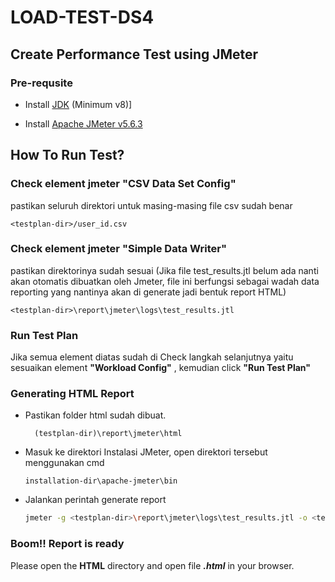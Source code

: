 # LOAD-TEST-DS4

## Create Performance Test using JMeter

### Pre-requsite

-   Install [JDK](https://www.oracle.com/id/java/technologies/downloads/#jdk22-windows) (Minimum v8)]

-   Install [Apache JMeter v5.6.3](https://jmeter.apache.org/download_jmeter.cgi)

## How To Run Test?

### Check element jmeter "CSV Data Set Config"

pastikan seluruh direktori untuk masing-masing file csv sudah benar

```text
<testplan-dir>/user_id.csv
```

### Check element jmeter "Simple Data Writer"

pastikan direktorinya sudah sesuai (Jika file test_results.jtl belum ada nanti akan otomatis dibuatkan oleh Jmeter, file ini berfungsi sebagai wadah data reporting yang nantinya akan di generate jadi bentuk report HTML)

```text
<testplan-dir>\report\jmeter\logs\test_results.jtl
```

### Run Test Plan

Jika semua element diatas sudah di Check langkah selanjutnya yaitu sesuaikan element **"Workload Config"** , kemudian click **"Run Test Plan"**

### Generating HTML Report

-   Pastikan folder html sudah dibuat.

    ```text
      (testplan-dir)\report\jmeter\html
    ```

-   Masuk ke direktori Instalasi JMeter, open direktori tersebut menggunakan cmd

    ```text
    installation-dir\apache-jmeter\bin
    ```

-   Jalankan perintah generate report

    ```bash
    jmeter -g <testplan-dir>\report\jmeter\logs\test_results.jtl -o <testplan-dir>\report\jmeter\html
    ```

### Boom!! Report is ready

Please open the **HTML** directory and open file **_.html_** in your browser.
